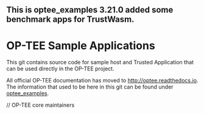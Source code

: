 This is optee_examples 3.21.0 added some benchmark apps for TrustWasm.
---
# OP-TEE Sample Applications
This git contains source code for sample host and Trusted Application that can
be used directly in the OP-TEE project.

All official OP-TEE documentation has moved to http://optee.readthedocs.io. The
information that used to be here in this git can be found under
[optee_examples].

// OP-TEE core maintainers

[optee_examples]: https://optee.readthedocs.io/en/latest/building/gits/optee_examples/optee_examples.html
